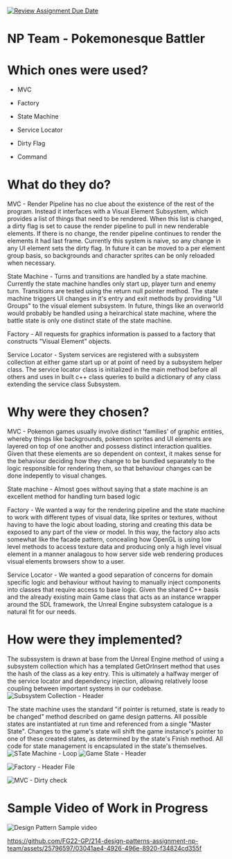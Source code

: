 [![Review Assignment Due Date](https://classroom.github.com/assets/deadline-readme-button-24ddc0f5d75046c5622901739e7c5dd533143b0c8e959d652212380cedb1ea36.svg)](https://classroom.github.com/a/XUCedPox)
# NP Team - Pokemonesque Battler

# Which ones were used?

- MVC
- Factory
- State Machine 
- Service Locator

- Dirty Flag
- Command
# What do they do?

MVC - Render Pipeline has no clue about the existence of the rest of the program. Instead it interfaces with a Visual Element Subsystem, which provides a list of things that need to be rendered.
When this list is changed, a dirty flag is set to cause the render pipeline to pull in new renderable elements. If there is no change, the render pipeline continues to render the elements it had last frame.
Currently this system is naive, so any change in any UI element sets the dirty flag. In future it can be moved to a per element group basis, so backgrounds and character sprites can be only reloaded when necessary.

State Machine - Turns and transitions are handled by a state machine. Currently the state machine handles only start up, player turn and enemy turn. Transitions are tested using the return null pointer method.
The state machine triggers UI changes in it's entry and exit methods by providing "UI Groups" to the visual element subsystem. In future, things like an overworld would probably be handled using a heirarchical state machine,
where the battle state is only one distinct state of the state machine.

Factory - All requests for graphics information is passed to a factory that constructs "Visual Element" objects. 

Service Locator - System services are registered with a subsystem collection at either game start up or at point of need by a subsystem helper class. The service locator class is initialized in the main method before all others and uses 
in built c++ class queries to build a dictionary of any class extending the service class Subsystem.


# Why were they chosen?

MVC - Pokemon games usually involve distinct 'families' of graphic entities, whereby things like backgrounds, pokemon sprites and UI elements are layered on top of one another and possess distinct interaction qualities. Given that these elements are so dependent on context, it
makes sense for the behaviour deciding how they change to be bundled separately to the logic responsible for rendering them, so that behaviour changes can be done indepently to visual changes. 

State machine - Almost goes without saying that a state machine is an excellent method for handling turn based logic

Factory - We wanted a way for the rendering pipeline and the state machine to work with different types of visual data, like sprites or textures, without having to have the logic about loading, storing and creating this data be exposed to any part of the view or model. In this way, the factory also acts
somewhat like the facade pattern, concealing how OpenGL is using low level methods to access texture data and producing only a high level visual element in a manner analagous to how server side web rendering produces visual elements browsers show to a user. 

Service Locator - We wanted a good separation of concerns for domain specific logic and behaviour without having to manually inject components into classes that require access to base logic. Given the shared C++ basis and the already existing main Game class that acts as an instance wrapper around the SDL framework,
the Unreal Engine subsystem catalogue is a natural fit for our needs.  

# How were they implemented?
The subssystem is drawn at base from the Unreal Engine method of using a subsystem collection which has a templated GetOrInsert method that uses the hash
of the class as a key entry. This is ultimately a halfway merger of the service locator and dependency injection, allowing relatively loose coupling between important systems in our codebase. 
![Subsystem Collection - Header](https://github.com/FG22-GP/214-design-patterns-assignment-np-team/assets/25796597/db18f430-c1c3-4433-b01d-6f96d117854a)

The state machine uses the standard "if pointer is returned, state is ready to be changed" method described on game design patterns. All possible states are instantiated at run time and referenced from a single "Master State". Changes to the game's state will shift the game instance's pointer to one of these created states, as determined by the state's Finish method. All code for state management is encapsulated in the state's themselves. 
![STate Machine - Loop](https://github.com/FG22-GP/214-design-patterns-assignment-np-team/assets/25796597/f4b0546a-c098-4b10-9600-4e0c6fe54f67)
![Game State - Header](https://github.com/FG22-GP/214-design-patterns-assignment-np-team/assets/25796597/9ce88595-8ab2-491f-ba0f-1ac759de143a)


![Factory - Header File](https://github.com/FG22-GP/214-design-patterns-assignment-np-team/assets/25796597/0aaa6eb3-eb26-499e-a159-ed97bc736841)


![MVC - Dirty check](https://github.com/FG22-GP/214-design-patterns-assignment-np-team/assets/25796597/0a30cdc1-a2ce-4671-825d-22edafaec5c0)


# Sample Video of Work in Progress


![Design Pattern Sample video](https://github.com/FG22-GP/214-design-patterns-assignment-np-team/assets/25796597/cb813c7f-dd8c-4f19-ad75-96d27be7393b)




https://github.com/FG22-GP/214-design-patterns-assignment-np-team/assets/25796597/03041ae4-4926-496e-8920-f34824cd355f


